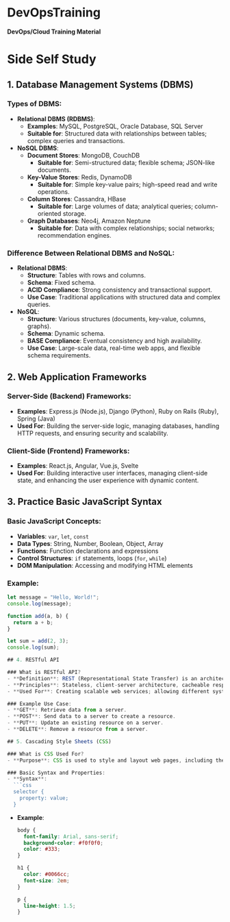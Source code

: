 # DevOpsTraining
**DevOps/Cloud Training Material**

# Side Self Study

## 1. Database Management Systems (DBMS)

### Types of DBMS:
- **Relational DBMS (RDBMS)**:
  - **Examples**: MySQL, PostgreSQL, Oracle Database, SQL Server
  - **Suitable for**: Structured data with relationships between tables; complex queries and transactions.
- **NoSQL DBMS**:
  - **Document Stores**: MongoDB, CouchDB
    - **Suitable for**: Semi-structured data; flexible schema; JSON-like documents.
  - **Key-Value Stores**: Redis, DynamoDB
    - **Suitable for**: Simple key-value pairs; high-speed read and write operations.
  - **Column Stores**: Cassandra, HBase
    - **Suitable for**: Large volumes of data; analytical queries; column-oriented storage.
  - **Graph Databases**: Neo4j, Amazon Neptune
    - **Suitable for**: Data with complex relationships; social networks; recommendation engines.

### Difference Between Relational DBMS and NoSQL:
- **Relational DBMS**:
  - **Structure**: Tables with rows and columns.
  - **Schema**: Fixed schema.
  - **ACID Compliance**: Strong consistency and transactional support.
  - **Use Case**: Traditional applications with structured data and complex queries.
- **NoSQL**:
  - **Structure**: Various structures (documents, key-value, columns, graphs).
  - **Schema**: Dynamic schema.
  - **BASE Compliance**: Eventual consistency and high availability.
  - **Use Case**: Large-scale data, real-time web apps, and flexible schema requirements.

## 2. Web Application Frameworks

### Server-Side (Backend) Frameworks:
- **Examples**: Express.js (Node.js), Django (Python), Ruby on Rails (Ruby), Spring (Java)
- **Used For**: Building the server-side logic, managing databases, handling HTTP requests, and ensuring security and scalability.

### Client-Side (Frontend) Frameworks:
- **Examples**: React.js, Angular, Vue.js, Svelte
- **Used For**: Building interactive user interfaces, managing client-side state, and enhancing the user experience with dynamic content.

## 3. Practice Basic JavaScript Syntax

### Basic JavaScript Concepts:
- **Variables**: `var`, `let`, `const`
- **Data Types**: String, Number, Boolean, Object, Array
- **Functions**: Function declarations and expressions
- **Control Structures**: `if` statements, loops (`for`, `while`)
- **DOM Manipulation**: Accessing and modifying HTML elements

### Example:
```javascript
let message = "Hello, World!";
console.log(message);

function add(a, b) {
  return a + b;
}

let sum = add(2, 3);
console.log(sum);

## 4. RESTful API

### What is RESTful API?
- **Definition**: REST (Representational State Transfer) is an architectural style for designing networked applications.
- **Principles**: Stateless, client-server architecture, cacheable responses, uniform interface.
- **Used For**: Creating scalable web services; allowing different systems to communicate over HTTP.

### Example Use Case:
- **GET**: Retrieve data from a server.
- **POST**: Send data to a server to create a resource.
- **PUT**: Update an existing resource on a server.
- **DELETE**: Remove a resource from a server.

## 5. Cascading Style Sheets (CSS)

### What is CSS Used For?
- **Purpose**: CSS is used to style and layout web pages, including the design, colors, fonts, and overall presentation of HTML elements.

### Basic Syntax and Properties:
- **Syntax**:
  ```css
  selector {
    property: value;
  }
  ```
- **Example**:
  ```css
  body {
    font-family: Arial, sans-serif;
    background-color: #f0f0f0;
    color: #333;
  }

  h1 {
    color: #0066cc;
    font-size: 2em;
  }

  p {
    line-height: 1.5;
  }
  ```

```
 